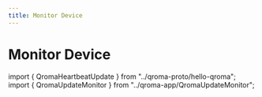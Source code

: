 ```yaml
---
title: Monitor Device
---
```


# Monitor Device

import { QromaHeartbeatUpdate } from "../qroma-proto/hello-qroma";
import { QromaUpdateMonitor } from "../qroma-app/QromaUpdateMonitor";

<QromaUpdateMonitor
  messageType={QromaHeartbeatUpdate}
  />
  